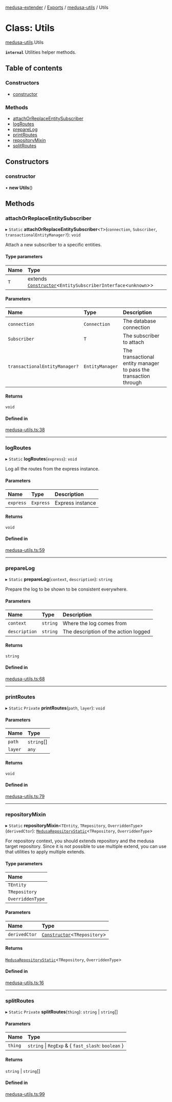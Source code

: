 [medusa-extender](../README.md) / [Exports](../modules.md) / [medusa-utils](../modules/medusa_utils.md) / Utils

# Class: Utils

[medusa-utils](../modules/medusa_utils.md).Utils

**`internal`**
Utilities helper methods.

## Table of contents

### Constructors

- [constructor](medusa_utils.Utils.md#constructor)

### Methods

- [attachOrReplaceEntitySubscriber](medusa_utils.Utils.md#attachorreplaceentitysubscriber)
- [logRoutes](medusa_utils.Utils.md#logroutes)
- [prepareLog](medusa_utils.Utils.md#preparelog)
- [printRoutes](medusa_utils.Utils.md#printroutes)
- [repositoryMixin](medusa_utils.Utils.md#repositorymixin)
- [splitRoutes](medusa_utils.Utils.md#splitroutes)

## Constructors

### constructor

• **new Utils**()

## Methods

### attachOrReplaceEntitySubscriber

▸ `Static` **attachOrReplaceEntitySubscriber**<`T`\>(`connection`, `Subscriber`, `transactionalEntityManager?`): `void`

Attach a new subscriber to a specific entities.

#### Type parameters

| Name | Type |
| :------ | :------ |
| `T` | extends [`Constructor`](../modules/types.md#constructor)<`EntitySubscriberInterface`<`unknown`\>\> |

#### Parameters

| Name | Type | Description |
| :------ | :------ | :------ |
| `connection` | `Connection` | The database connection |
| `Subscriber` | `T` | The subscriber to attach |
| `transactionalEntityManager?` | `EntityManager` | The transactional entity manager to pass the transaction through |

#### Returns

`void`

#### Defined in

[medusa-utils.ts:38](https://github.com/adrien2p/medusa-extender/blob/55d8212/src/medusa-utils.ts#L38)

___

### logRoutes

▸ `Static` **logRoutes**(`express`): `void`

Log all the routes from the express instance.

#### Parameters

| Name | Type | Description |
| :------ | :------ | :------ |
| `express` | `Express` | Express instance |

#### Returns

`void`

#### Defined in

[medusa-utils.ts:59](https://github.com/adrien2p/medusa-extender/blob/55d8212/src/medusa-utils.ts#L59)

___

### prepareLog

▸ `Static` **prepareLog**(`context`, `description`): `string`

Prepare the log to be shown to be consistent everywhere.

#### Parameters

| Name | Type | Description |
| :------ | :------ | :------ |
| `context` | `string` | Where the log comes from |
| `description` | `string` | The description of the action logged |

#### Returns

`string`

#### Defined in

[medusa-utils.ts:68](https://github.com/adrien2p/medusa-extender/blob/55d8212/src/medusa-utils.ts#L68)

___

### printRoutes

▸ `Static` `Private` **printRoutes**(`path`, `layer`): `void`

#### Parameters

| Name | Type |
| :------ | :------ |
| `path` | `string`[] |
| `layer` | `any` |

#### Returns

`void`

#### Defined in

[medusa-utils.ts:79](https://github.com/adrien2p/medusa-extender/blob/55d8212/src/medusa-utils.ts#L79)

___

### repositoryMixin

▸ `Static` **repositoryMixin**<`TEntity`, `TRepository`, `OverriddenType`\>(`derivedCtor`): [`MedusaRepositoryStatic`](../interfaces/types.MedusaRepositoryStatic.md)<`TRepository`, `OverriddenType`\>

For repository context, you should extends repository and the medusa target repository.
Since it is not possible to use multiple extend, you can use that utilities to apply multiple extends.

#### Type parameters

| Name |
| :------ |
| `TEntity` |
| `TRepository` |
| `OverriddenType` |

#### Parameters

| Name | Type |
| :------ | :------ |
| `derivedCtor` | [`Constructor`](../modules/types.md#constructor)<`TRepository`\> |

#### Returns

[`MedusaRepositoryStatic`](../interfaces/types.MedusaRepositoryStatic.md)<`TRepository`, `OverriddenType`\>

#### Defined in

[medusa-utils.ts:16](https://github.com/adrien2p/medusa-extender/blob/55d8212/src/medusa-utils.ts#L16)

___

### splitRoutes

▸ `Static` `Private` **splitRoutes**(`thing`): `string` \| `string`[]

#### Parameters

| Name | Type |
| :------ | :------ |
| `thing` | `string` \| `RegExp` & { `fast_slash`: `boolean`  } |

#### Returns

`string` \| `string`[]

#### Defined in

[medusa-utils.ts:99](https://github.com/adrien2p/medusa-extender/blob/55d8212/src/medusa-utils.ts#L99)
